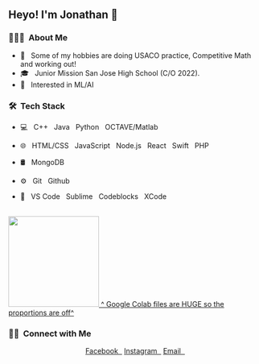 <h2> Heyo! I'm  Jonathan 👋</h2>

<h3> 👨🏻‍💻 &nbsp;About Me </h3>

- 🤔 &nbsp; Some of my hobbies are doing USACO practice, Competitive Math and working out!
- 🎓 &nbsp; Junior Mission San Jose High School (C/O 2022).
- 🌱 &nbsp; Interested in ML/AI

<h3> 🛠 &nbsp;Tech Stack</h3>

- 💻 &nbsp; C++ &nbsp; Java &nbsp; Python &nbsp; OCTAVE/Matlab 
- 🌐 &nbsp; HTML/CSS &nbsp; JavaScript &nbsp; Node.js &nbsp; React &nbsp; Swift &nbsp; PHP

- 🛢 &nbsp; MongoDB
- ⚙️ &nbsp; Git &nbsp; Github
- 🔧 &nbsp; VS Code &nbsp; Sublime &nbsp; Codeblocks &nbsp; XCode

<br/>

<a href="https://github.com/jtao22">
  <img height="180em" src="https://github-readme-stats.vercel.app/api/top-langs/?username=jtao22&theme=buefy&layout=compact" />
  ^ Google Colab files are HUGE so the proportions are off^
</a>

<br/>

<h3> 🤝🏻 &nbsp;Connect with Me </h3>

<p align="center">
<a href="https://www.facebook.com/jonathan.tao.50702/" target="_blank">Facebook &nbsp;</a>
<a href="https://www.instagram.com/jonathantao_/" target="_blank">Instagram &nbsp;</a>
<a href="mailto:jellybellyjonny@gmail.com" target="_blank">Email &nbsp;</a>
</p>

